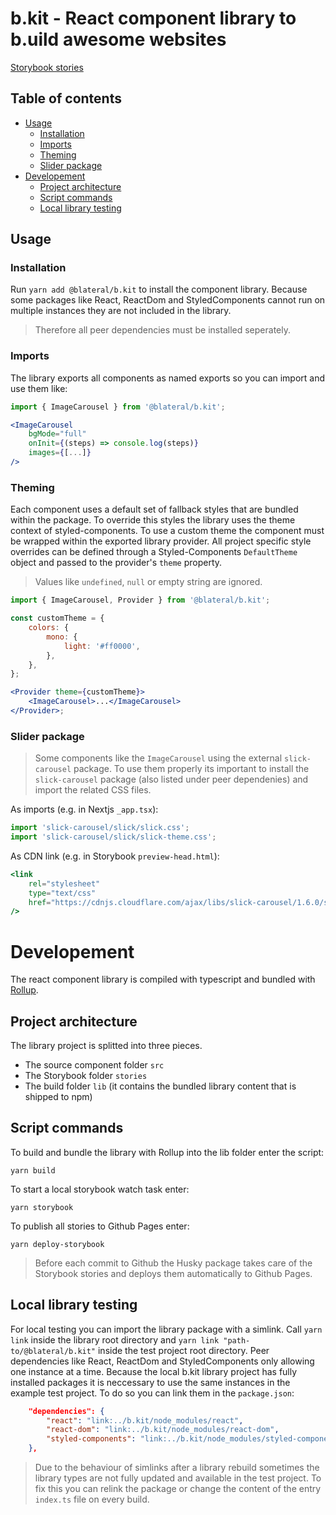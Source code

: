 # b.kit - React component library to b.uild awesome websites

[Storybook stories](https://blateral.github.io/b.kit)

## Table of contents

-   [Usage](#usage)
    -   [Installation](#installation)
    -   [Imports](#imports)
    -   [Theming](#theming)
    -   [Slider package](#slider-package)
-   [Developement](#developement)
    -   [Project architecture](#project-architecture)
    -   [Script commands](#script-commands)
    -   [Local library testing](#local-library-testing)

## Usage

### Installation

Run `yarn add @blateral/b.kit` to install the component library. Because some packages like React, ReactDom and StyledComponents cannot run on multiple instances they are not included in the library.

> Therefore all peer dependencies must be installed seperately.

### Imports

The library exports all components as named exports so you can import and use them like:

```jsx
import { ImageCarousel } from '@blateral/b.kit';

<ImageCarousel
    bgMode="full"
    onInit={(steps) => console.log(steps)}
    images={[...]}
/>
```

### Theming

Each component uses a default set of fallback styles that are bundled within the package. To override this styles the library uses the theme context of styled-components. To use a custom theme the component must be wrapped within the exported library provider. All project specific style overrides can be defined through a Styled-Components `DefaultTheme` object and passed to the provider's `theme` property.

> Values like `undefined`, `null` or empty string are ignored.

```jsx
import { ImageCarousel, Provider } from '@blateral/b.kit';

const customTheme = {
    colors: {
        mono: {
            light: '#ff0000',
        },
    },
};

<Provider theme={customTheme}>
    <ImageCarousel>...</ImageCarousel>
</Provider>;
```

### Slider package

> Some components like the `ImageCarousel` using the external `slick-carousel` package. To use them properly its important to install the `slick-carousel` package (also listed under peer dependenies) and import the related CSS files.

As imports (e.g. in Nextjs `_app.tsx`):

```jsx
import 'slick-carousel/slick/slick.css';
import 'slick-carousel/slick/slick-theme.css';
```

As CDN link (e.g. in Storybook `preview-head.html`):

```jsx
<link
    rel="stylesheet"
    type="text/css"
    href="https://cdnjs.cloudflare.com/ajax/libs/slick-carousel/1.6.0/slick-theme.min.css"
/>
```

# Developement

The react component library is compiled with typescript and bundled with [Rollup](https://www.npmjs.com/package/rollup).

## Project architecture

The library project is splitted into three pieces.

-   The source component folder `src`
-   The Storybook folder `stories`
-   The build folder `lib` (it contains the bundled library content that is shipped to npm)

## Script commands

To build and bundle the library with Rollup into the lib folder enter the script:

`yarn build`

To start a local storybook watch task enter:

`yarn storybook`

To publish all stories to Github Pages enter:

`yarn deploy-storybook`

> Before each commit to Github the Husky package takes care of the Storybook stories and deploys them automatically to Github Pages.

## Local library testing

For local testing you can import the library package with a simlink. Call `yarn link` inside the library root directory and `yarn link "path-to/@blateral/b.kit"` inside the test project root directory. Peer dependencies like React, ReactDom and StyledComponents only allowing one instance at a time. Because the local b.kit library project has fully installed packages it is neccessary to use the same instances in the example test project. To do so you can link them in the `package.json`:

```json
    "dependencies": {
        "react": "link:../b.kit/node_modules/react",
        "react-dom": "link:../b.kit/node_modules/react-dom",
        "styled-components": "link:../b.kit/node_modules/styled-components"
    },
```

> Due to the behaviour of simlinks after a library rebuild sometimes the library types are not fully updated and available in the test project. To fix this you can relink the package or change the content of the entry `index.ts` file on every build.
